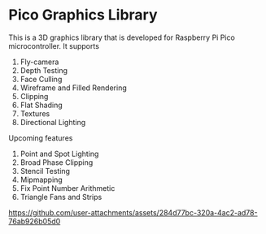 # Pico Graphics Library

This is a 3D graphics library that is developed for Raspberry Pi Pico microcontroller. 
It supports

1. Fly-camera
2. Depth Testing
3. Face Culling
4. Wireframe and Filled Rendering
5. Clipping
6. Flat Shading
7. Textures
8. Directional Lighting

Upcoming features

1. Point and Spot Lighting
2. Broad Phase Clipping
3. Stencil Testing
4. Mipmapping
5. Fix Point Number Arithmetic
6. Triangle Fans and Strips

https://github.com/user-attachments/assets/284d77bc-320a-4ac2-ad78-76ab926b05d0

